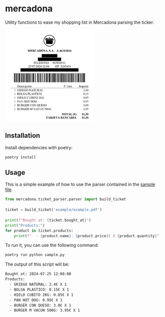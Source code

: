 # mercadona
Utility functions to ease my shopping list in Mercadona parsing the ticker.

<img src="example/example.jpg" height="300">

## Installation
Install dependencies with poetry:
```bash
poetry install
```

## Usage
This is a simple example of how to use the parser contained in the [sample file](sample.py).
```python
from mercadona.ticket_parser.parser import build_ticket

ticket = build_ticket('example/example.pdf')

print(f"Bought at: {ticket.bought_at}")
print("Products:")
for product in ticket.products:
    print(f"  - {product.name}: {product.price}€ X {product.quantity}")

```

To run it, you can use the following command:
```bash
poetry run python sample.py
```

The output of this script will be:
```bash
Bought at: 2024-07-25 12:00:00
Products:
  - GRIEGO NATURAL: 2.4€ X 1
  - BOLSA PLASTICO: 0.15€ X 1
  - HIELO CUBITO 2KG: 0.85€ X 1
  - PAN HOT DOG: 0.95€ X 1
  - BURGER CON QUESO: 3.0€ X 1
  - BURGER M VACUN 500G: 3.95€ X 1
```
